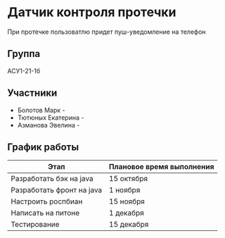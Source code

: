# Датчик контроля протечки 
При протечке пользоватлю придет пуш-уведомление на телефон
## Группа

АСУ1-21-1б

## Участники

* Болотов Марк -    
* Тютюных Екатерина - 
* Азманова Эвелина - 

## График работы  

| Этап  | Плановое время выполнения |
| ------------- | ------------- |
| Разработать бэк на java   | 15 октября |
| Разработать фронт на java | 1 ноября  |
| Настроить роспбиан| 15 ноября |
| Написать на питоне| 1 декабря |
| Тестирование | 15 декабря |
